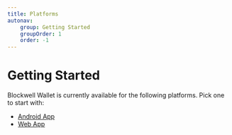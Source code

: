 ```yaml
---
title: Platforms
autonav:
    group: Getting Started
    groupOrder: 1
    order: -1
---
```


# Getting Started

Blockwell Wallet is currently available for the following platforms. Pick one
to start with:

- [Android App](./getting-started-android.md)
- [Web App](./getting-started-web.md)
